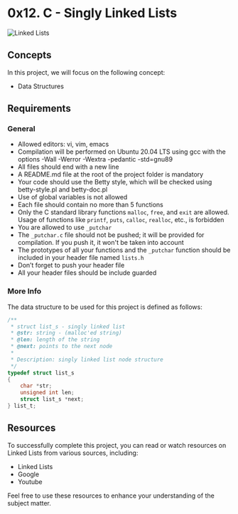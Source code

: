 # 0x12. C - Singly Linked Lists

![Linked Lists](https://s3.amazonaws.com/intranet-projects-files/holbertonschool-low_level_programming/229/giphy-3.gif)

## Concepts

In this project, we will focus on the following concept:

- Data Structures

## Requirements

### General

- Allowed editors: vi, vim, emacs
- Compilation will be performed on Ubuntu 20.04 LTS using gcc with the options -Wall -Werror -Wextra -pedantic -std=gnu89
- All files should end with a new line
- A README.md file at the root of the project folder is mandatory
- Your code should use the Betty style, which will be checked using betty-style.pl and betty-doc.pl
- Use of global variables is not allowed
- Each file should contain no more than 5 functions
- Only the C standard library functions `malloc`, `free`, and `exit` are allowed. Usage of functions like `printf`, `puts`, `calloc`, `realloc`, etc., is forbidden
- You are allowed to use `_putchar`
- The `_putchar.c` file should not be pushed; it will be provided for compilation. If you push it, it won't be taken into account
- The prototypes of all your functions and the `_putchar` function should be included in your header file named `lists.h`
- Don’t forget to push your header file
- All your header files should be include guarded

### More Info

The data structure to be used for this project is defined as follows:

```c
/**
 * struct list_s - singly linked list
 * @str: string - (malloc'ed string)
 * @len: length of the string
 * @next: points to the next node
 *
 * Description: singly linked list node structure
 */
typedef struct list_s
{
    char *str;
    unsigned int len;
    struct list_s *next;
} list_t;
```

## Resources

To successfully complete this project, you can read or watch resources on Linked Lists from various sources, including:

- Linked Lists
- Google
- Youtube

Feel free to use these resources to enhance your understanding of the subject matter.

